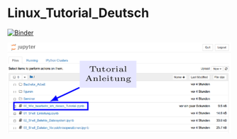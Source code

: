# Linux_Tutorial_Deutsch

[![Binder](https://binderhub.astro.uni-bonn.de/badge_logo.svg)](https://binderhub.astro.uni-bonn.de/v2/gh/terben/Linux_Tutorial_Deutsch/master)

<img src="figuren/Wie_starte_ich_Tutorial.png" width="650">
